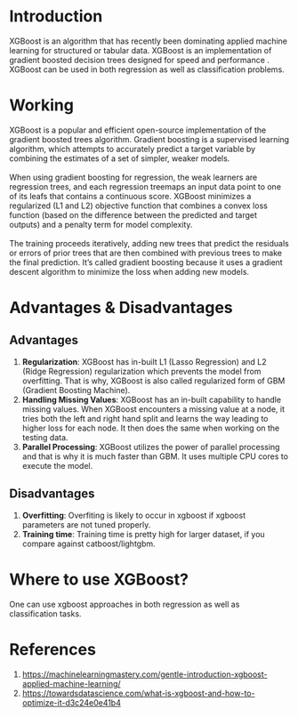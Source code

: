 # Introduction
XGBoost is an algorithm that has recently been dominating applied machine learning for structured or tabular data.
XGBoost is an implementation of gradient boosted decision trees designed for speed and performance .
XGBoost can be used in both regression as well as classification problems.

# Working
XGBoost is a popular and efficient open-source implementation of the gradient boosted trees algorithm. Gradient boosting is a supervised learning algorithm, which attempts to accurately predict a target variable by combining the estimates of a set of simpler, weaker models.
<br />
<br />
When using gradient boosting for regression, the weak learners are regression trees, and each regression treemaps an input data point to one of its leafs that contains a continuous score. XGBoost minimizes a regularized (L1 and L2) objective function that combines a convex loss function (based on the difference between the predicted and target outputs) and a penalty term for model complexity.
<br />
<br />
The training proceeds iteratively, adding new trees that predict the residuals or errors of prior trees that are then combined with previous trees to make the final prediction. It’s called gradient boosting because it uses a gradient descent algorithm to minimize the loss when adding new models.

# Advantages & Disadvantages 
## Advantages
1. <b>Regularization</b>: XGBoost has in-built L1 (Lasso Regression) and L2 (Ridge Regression) regularization which prevents the model from overfitting. That is why, XGBoost is also called regularized form of GBM (Gradient Boosting Machine).
2. <b>Handling Missing Values</b>: XGBoost has an in-built capability to handle missing values. When XGBoost encounters a missing value at a node, it tries both the left and right hand split and learns the way leading to higher loss for each node. It then does the same when working on the testing data.
3. <b>Parallel Processing</b>: XGBoost utilizes the power of parallel processing and that is why it is much faster than GBM. It uses multiple CPU cores to execute the model.

## Disadvantages
1. <b>Overfitting</b>: Overfiting is likely to occur in xgboost if xgboost parameters are not tuned properly.
2. <b>Training time</b>: Training time is pretty high for larger dataset, if you compare against catboost/lightgbm.

# Where to use XGBoost? 
One can use xgboost approaches in both regression as well as classification tasks. 

# References
1. https://machinelearningmastery.com/gentle-introduction-xgboost-applied-machine-learning/
2. https://towardsdatascience.com/what-is-xgboost-and-how-to-optimize-it-d3c24e0e41b4
